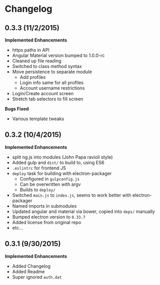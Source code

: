 # Changelog

## 0.3.3 (11/2/2015)

**Implemented Enhancements**

- https paths in API
- Angular Material version bumped to 1.0.0-rc
- Cleaned up file reading
- Switched to class method syntax
- Move persistence to separate module
  - Add profiles
  - Login info same for all profiles
  - Account username restrictions
- Login/Create account screen
- Stretch tab selectors to fill screen

**Bugs Fixed**

- Various template tweaks

## 0.3.2 (10/4/2015)

**Implemented Enhancements**

- split ng.js into modules (John Papa ravioli style)
- Added gulp and `dist/` to build to, using ES6
- `.eslintrc` for frontend JS
- `deploy` task for building with electron-packager
  - Configured in `gulpconfig.js`
  - Can be overwritten with argv
  - Builds to `deploy/`
- Switched `main.js` to `index.js`, seems to work better with electron-packager
- Named imports in submodules
- Updated angular and material via bower, copied into `deps/` manually
- Bumped electron version to `0.33.7`
- Added license from original repo
- etc...

## 0.3.1 (9/30/2015)

**Implemented Enhancements**

- Added Changelog
- Added Readme
- Super ignored `auth.dat`
